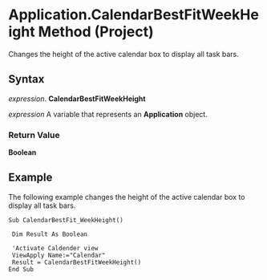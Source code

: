 
# Application.CalendarBestFitWeekHeight Method (Project)

Changes the height of the active calendar box to display all task bars.


## Syntax

 _expression_. **CalendarBestFitWeekHeight**

 _expression_ A variable that represents an **Application** object.


### Return Value

 **Boolean**


## Example

The following example changes the height of the active calendar box to display all task bars. 


```
Sub CalendarBestFit_WeekHeight() 
 
 Dim Result As Boolean 
 
 'Activate Caldender view 
 ViewApply Name:="Calendar" 
 Result = CalendarBestFitWeekHeight() 
End Sub
```


